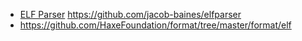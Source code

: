 - [ELF Parser](http://www.elfparser.com/index.html) https://github.com/jacob-baines/elfparser
- https://github.com/HaxeFoundation/format/tree/master/format/elf